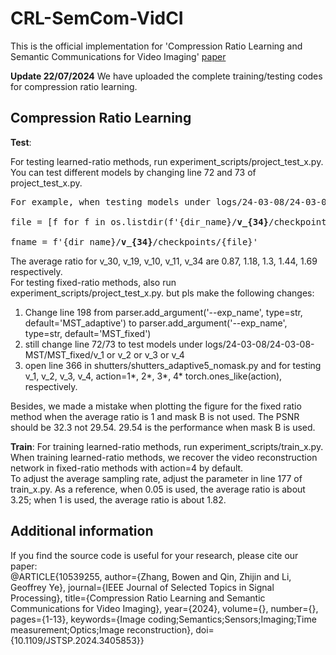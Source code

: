 # CRL-SemCom-VidCI
This is the official implementation for 'Compression Ratio Learning and Semantic Communications for Video Imaging'  [paper]([https://ieeexplore.ieee.org/abstract/document/10539255])

**Update 22/07/2024** We have uploaded the complete training/testing codes for compression ratio learning.

## Compression Ratio Learning

<b>Test</b>:

For testing learned-ratio methods, run experiment_scripts/project_test_x.py.
<br>
You can test different models by changing line 72 and 73 of project_test_x.py. 
<pre>
For example, when testing models under logs/24-03-08/24-03-08-MST/MST_adaptive/<b>v_34</b>/checkpoints/<b>model_epoch_0006.pth</b>, line 72/73 are,

file = [f for f in os.listdir(f'{dir_name}/<b>v_{34}</b>/checkpoints') if '<b>model_epoch_0006.pth</b>' in f][0] 

fname = f'{dir_name}/<b>v_{34}</b>/checkpoints/{file}'
</pre>

The average ratio for v_30, v_19, v_10, v_11, v_34 are 0.87, 1.18,  1.3,  1.44,  1.69 respectively. 
<br>
For testing fixed-ratio methods, also run experiment_scripts/project_test_x.py. but pls make the following changes:
<br>
1. Change line 198 from parser.add_argument('--exp_name', type=str, default='MST_adaptive') to parser.add_argument('--exp_name', type=str, default='MST_fixed')
2. still change line 72/73 to test models under logs/24-03-08/24-03-08-MST/MST_fixed/v_1 or v_2 or v_3 or v_4
3. open  line 366 in shutters/shutters_adaptive5_nomask.py and for testing v_1, v_2, v_3, v_4, action=1*, 2*, 3*, 4* torch.ones_like(action), respectively.
<be>

Besides, we made a mistake when plotting the figure for the fixed ratio method when the average ratio is 1 and mask B is not used. The PSNR should be 32.3 not 29.54. 29.54 is the performance when mask B is used. 
<br>

<b>Train</b>:
For training learned-ratio methods, run experiment_scripts/train_x.py.
<br>
When training learned-ratio methods, we recover the video reconstruction network in fixed-ratio methods with action=4 by default.
<br>
To adjust the average sampling rate, adjust the parameter in line 177 of train_x.py. As a reference, when 0.05 is used, the average ratio is about 3.25; when 1 is used, the average ratio is about 1.82.
<br>
## Additional information
If you find the source code is useful for your research, please cite our paper:  
@ARTICLE{10539255,
  author={Zhang, Bowen and Qin, Zhijin and Li, Geoffrey Ye},
  journal={IEEE Journal of Selected Topics in Signal Processing}, 
  title={Compression Ratio Learning and Semantic Communications for Video Imaging}, 
  year={2024},
  volume={},
  number={},
  pages={1-13},
  keywords={Image coding;Semantics;Sensors;Imaging;Time measurement;Optics;Image reconstruction},
  doi={10.1109/JSTSP.2024.3405853}}


